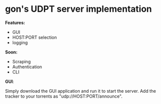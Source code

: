 # gon's UDPT server implementation

**Features:**
- GUI
- HOST:PORT selection
- logging

**Soon:**
- Scraping
- Authentication
- CLI

**GUI**:

Simply download the GUI application and run it to start the server.
Add the tracker to your torrents as "udp://HOST:PORT/announce".